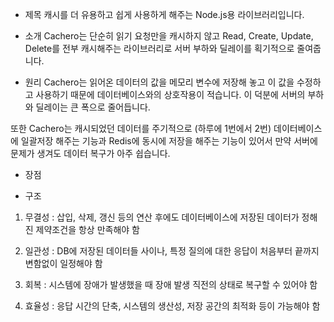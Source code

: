 - 제목
캐시를 더 유용하고 쉽게 사용하게 해주는 Node.js용 라이브러리입니다.

- 소개
Cachero는 단순히 읽기 요청만을 캐시하지 않고 Read, Create, Update, Delete를 전부 캐시해주는 라이브러리로
서버 부하와 딜레이를 획기적으로 줄여줍니다.

- 원리
Cachero는 읽어온 데이터의 값을 메모리 변수에 저장해 놓고 
이 값을 수정하고 사용하기 때문에 데이터베이스와의 상호작용이 적습니다.
이 덕분에 서버의 부하와 딜레이는 큰 폭으로 줄어듭니다.

또한 Cachero는 캐시되었던 데이터를 주기적으로 (하루에 1번에서 2번) 데이터베이스에 일괄저장 해주는 기능과
Redis에 동시에 저장을 해주는 기능이 있어서 만약 서버에 문제가 생겨도 데이터 복구가 아주 쉽습니다.


- 장점


- 구조 


1. 무결성 : 삽입, 삭제, 갱신 등의 연산 후에도 데이터베이스에 저장된 데이터가 정해진 제약조건을 항상 만족해야 함

2. 일관성 : DB에 저장된 데이터들 사이나, 특정 질의에 대한 응답이 처음부터 끝까지 변함없이 일정해야 함

3. 회복 : 시스템에 장애가 발생했을 때 장애 발생 직전의 상태로 복구할 수 있어야 함

5. 효율성 : 응답 시간의 단축, 시스템의 생산성, 저장 공간의 최적화 등이 가능해야 함